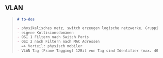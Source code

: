 ## VLAN

> ```md
> # to-dos
>
> - physikalisches netz, switch erzeugen logische netzwerke, Gruppierung von standortunabhängigen Rechnern in indviduelle LANS
> - eigene Kollisionsdomänen
> - OSI 1 Filtern nach Switch Ports
> - OSI 2 nach Filtern nach MAC Adressen
>   => Vorteil: physisch mobiler
> - VLAN Tag (Frame Tagging) 12Bit von Tag sind Identifier (max. 4095 potenzielle VLANs, 1 ist Default VLAN, max. 4096)
> ```
